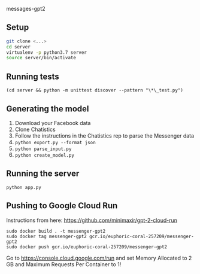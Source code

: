 messages-gpt2

## Setup

```sh
git clone <...>
cd server
virtualenv -p python3.7 server
source server/bin/activate
```

## Running tests

`(cd server && python -m unittest discover --pattern "\*\_test.py")`

## Generating the model

1. Download your Facebook data
2. Clone Chatistics
3. Follow the instructions in the Chatistics rep to parse the Messenger data
4. `python export.py --format json`
5. `python parse_input.py`
6. `python create_model.py`

## Running the server

`python app.py`

## Pushing to Google Cloud Run

Instructions from here: https://github.com/minimaxir/gpt-2-cloud-run

```
sudo docker build . -t messenger-gpt2
sudo docker tag messenger-gpt2 gcr.io/euphoric-coral-257209/messenger-gpt2
sudo docker push gcr.io/euphoric-coral-257209/messenger-gpt2
```

Go to https://console.cloud.google.com/run and set Memory Allocated to 2 GB and Maximum Requests Per Container to 1!
